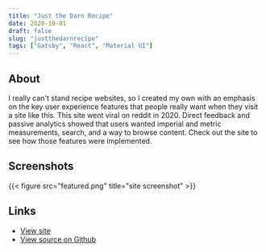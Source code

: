 ```yaml
---
title: "Just the Darn Recipe"
date: 2020-10-01
draft: false
slug: "justthedarnrecipe"
tags: ["Gatsby", "React", "Material UI"]
---
```


## About

I really can't stand recipe websites, so I created my own with an emphasis on the key user experience features that people really want when they visit a site like this. This site went viral on reddit in 2020. Direct feedback and passive analytics showed that users wanted imperial and metric measurements, search, and a way to browse content. Check out the site to see how those features were implemented.

## Screenshots

{{< figure src="featured.png" title="site screenshot" >}}

## Links

- [View site](https://justthedarnrecipe.com)
- [View source on Github](https://github.com/Joshua-Flores/just-the-darn-recipe)
